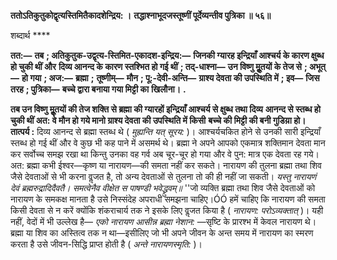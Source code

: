 **ततोऽतिकुतुकोद्वृत्यस्तिमितैकादशेन्द्रिय: ।** **तद्धाश्नाभूदजस्तूष्णीं पूर्देव्यन्तीव पुत्रिका ॥ ५६॥** 

शब्दार्थ **** 

**तत:—** **तब** **; अतिकुतुक-उद्वृत्य-स्तिमित-एकादश-इन्द्रिय:—** **जिनकी ग्यारह इन्द्रियाँ आश्चर्य के कारण क्षुब्ध हो चुकी थीं और** **दिव्य आनन्द के कारण स्तश्भित हो गई थीं** **; तद्-धाश्ना—** **उन विष्णु मूॢतयों के तेज से** **; अभूत्—** **हो गया** **; अज:—** **ब्रह्मा** **;** **तूष्णीम्—** **मौन** **; पू:-देवी-अन्ति—** **ग्राश्य देवता की उपस्थिति में** **; इव—** **जिस तरह** **; पुत्रिका—** **बच्चे द्वारा बनाया गया मिट्टी का** **खिलौना।** **.** 

**तब उन विष्णु मूॢतयों की तेज शक्ति से ब्रह्मा की ग्यारहों इन्द्रियाँ आश्चर्य से क्षुब्ध तथा दिव्य** **आनन्द से स्तब्ध हो चुकी थीं अत: वे मौन हो गये मानो ग्राश्य देवता की उपस्थिति में किसी** **बच्चे की मिट्टी की बनी गुडिय़ा हो।** **तात्पर्य :** दिव्य आनन्द से ब्रह्मा स्तब्ध थे ( *मुह्यन्ति यत् सूरय:* )। आश्चर्यचकित होने से उनकी सारी इन्द्रियाँ स्तब्ध हो गई थीं और वे कुछ भी कह पाने में असमर्थ थे। ब्रह्मा ने अपने आपको एकमात्र शक्तिमान देवता मान कर सर्वोच्च समझ रखा था किन्तु उनका वह गर्व अब चूर-चूर हो गया और वे पुन: मात्र एक देवता रह गये। अत: ब्रह्मा कभी ईश्वर—कृष्ण या नारायण—की समता नहीं कर सकते। नारायण की तुलना ब्रह्मा तथा शिव जैसे देवताओं से भी करना वॢजत है, तो अन्य देवताओं से तुलना तो की ही नहीं जा सकती। *यस्तु नारायणं देवं ब्रह्मरुद्रादिदैवतै।* *समत्वेनैव वीक्षेत स पाषण्डी भवेद्ध्रुवम्॥* ''जो व्यक्ति ब्रह्मा तथा शिव जैसे देवताओं को नारायण के समकक्ष मानता है उसे निस्संदेह अपराधी समझना चाहिए।ÓÓ हमें चाहिए कि नारायण की समता किसी देवता से न करें क्योंकि शंकराचार्य तक ने इसके लिए वॢजत किया है ( *नारायण: परोऽव्यक्तात्* )। यही नहीं, वेदों में भी उल्लेख है— *एको नारायण आसीन्न ब्रह्मा नेशान:* —सृष्टि के प्रारश्भ में केवल नारायण थे। ब्रह्मा या शिव का अस्तित्व तक न था—इसीलिए जो भी अपने जीवन के अन्त समय में नारायण का स्मरण करता है उसे जीवन-सिद्धि प्राप्त होती है ( *अन्ते नारायणस्मृति:* )।  